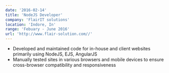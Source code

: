 ```yaml
---
date: '2016-02-14'
title: 'NodeJS Developer'
company: 'FlairIT solutions'
location: 'Indore, In'
range: 'Febuary - June 2016'
url: 'http://www.flair-solution.com//'
---
```


- Developed and maintained code for in-house and client websites primarily using NodeJS, EJS, AngularJS
- Manually tested sites in various browsers and mobile devices to ensure cross-browser compatibility and responsiveness
